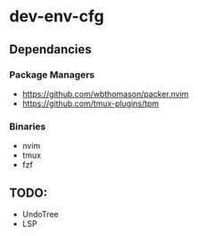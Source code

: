 # dev-env-cfg

## Dependancies
### Package Managers
 * https://github.com/wbthomason/packer.nvim
 * https://github.com/tmux-plugins/tpm

### Binaries
 * nvim
 * tmux
 * fzf

## TODO:
 * UndoTree
 * LSP

